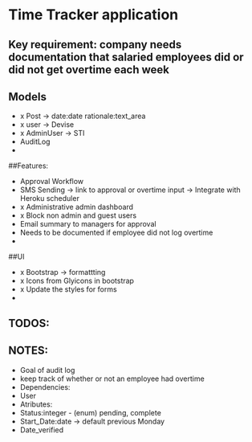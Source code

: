 # Time Tracker application

## Key requirement: company needs documentation that salaried employees did or did not get overtime each week

## Models
- x Post -> date:date rationale:text_area
- x user -> Devise
- x AdminUser -> STI
- AuditLog
- 
##Features:
- Approval Workflow
- SMS Sending -> link to approval or overtime input -> Integrate with Heroku scheduler
- x Administrative admin dashboard
- x Block non admin and guest users 
- Email summary to managers for approval
- Needs to be documented if employee did not log overtime
- 
##UI
- x Bootstrap -> formattting
- x Icons from Glyicons in bootstrap
- x Update the styles for forms
- 
## TODOS:

## NOTES:
- Goal of audit log
- keep track of whether or not an employee had overtime
- Dependencies:
- User
- Atributes: 
- Status:integer - (enum) pending, complete
- Start_Date:date -> default previous Monday
- Date_verified
 

